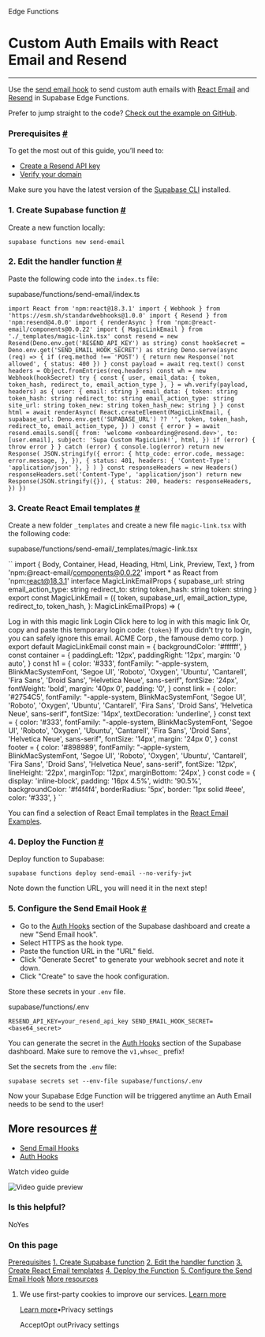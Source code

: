 Edge Functions

# Custom Auth Emails with React Email and Resend

* * *

Use the [send email hook](https://supabase.com/docs/guides/auth/auth-hooks/send-email-hook?queryGroups=language&language=http) to send custom auth emails with [React Email](https://react.email/) and [Resend](https://resend.com/) in Supabase Edge Functions.

Prefer to jump straight to the code? [Check out the example on GitHub](https://github.com/supabase/supabase/tree/master/examples/edge-functions/supabase/functions/auth-hook-react-email-resend).

### Prerequisites [\#](https://supabase.com/docs/guides/functions/examples/auth-send-email-hook-react-email-resend\#prerequisites)

To get the most out of this guide, you’ll need to:

- [Create a Resend API key](https://resend.com/api-keys)
- [Verify your domain](https://resend.com/domains)

Make sure you have the latest version of the [Supabase CLI](https://supabase.com/docs/guides/cli#installation) installed.

### 1\. Create Supabase function [\#](https://supabase.com/docs/guides/functions/examples/auth-send-email-hook-react-email-resend\#1-create-supabase-function)

Create a new function locally:

`
supabase functions new send-email
`

### 2\. Edit the handler function [\#](https://supabase.com/docs/guides/functions/examples/auth-send-email-hook-react-email-resend\#2-edit-the-handler-function)

Paste the following code into the `index.ts` file:

supabase/functions/send-email/index.ts

`
import React from 'npm:react@18.3.1'
import { Webhook } from 'https://esm.sh/standardwebhooks@1.0.0'
import { Resend } from 'npm:resend@4.0.0'
import { renderAsync } from 'npm:@react-email/components@0.0.22'
import { MagicLinkEmail } from './_templates/magic-link.tsx'
const resend = new Resend(Deno.env.get('RESEND_API_KEY') as string)
const hookSecret = Deno.env.get('SEND_EMAIL_HOOK_SECRET') as string
Deno.serve(async (req) => {
if (req.method !== 'POST') {
    return new Response('not allowed', { status: 400 })
}
const payload = await req.text()
const headers = Object.fromEntries(req.headers)
const wh = new Webhook(hookSecret)
try {
    const {
      user,
      email_data: { token, token_hash, redirect_to, email_action_type },
    } = wh.verify(payload, headers) as {
      user: {
        email: string
      }
      email_data: {
        token: string
        token_hash: string
        redirect_to: string
        email_action_type: string
        site_url: string
        token_new: string
        token_hash_new: string
      }
    }
    const html = await renderAsync(
      React.createElement(MagicLinkEmail, {
        supabase_url: Deno.env.get('SUPABASE_URL') ?? '',
        token,
        token_hash,
        redirect_to,
        email_action_type,
      })
    )
    const { error } = await resend.emails.send({
      from: 'welcome <onboarding@resend.dev>',
      to: [user.email],
      subject: 'Supa Custom MagicLink!',
      html,
    })
    if (error) {
      throw error
    }
} catch (error) {
    console.log(error)
    return new Response(
      JSON.stringify({
        error: {
          http_code: error.code,
          message: error.message,
        },
      }),
      {
        status: 401,
        headers: { 'Content-Type': 'application/json' },
      }
    )
}
const responseHeaders = new Headers()
responseHeaders.set('Content-Type', 'application/json')
return new Response(JSON.stringify({}), {
    status: 200,
    headers: responseHeaders,
})
})
`

### 3\. Create React Email templates [\#](https://supabase.com/docs/guides/functions/examples/auth-send-email-hook-react-email-resend\#3-create-react-email-templates)

Create a new folder `_templates` and create a new file `magic-link.tsx` with the following code:

supabase/functions/send-email/\_templates/magic-link.tsx

``
import {
Body,
Container,
Head,
Heading,
Html,
Link,
Preview,
Text,
} from 'npm:@react-email/components@0.0.22'
import * as React from 'npm:react@18.3.1'
interface MagicLinkEmailProps {
supabase_url: string
email_action_type: string
redirect_to: string
token_hash: string
token: string
}
export const MagicLinkEmail = ({
token,
supabase_url,
email_action_type,
redirect_to,
token_hash,
}: MagicLinkEmailProps) => (
<Html>
    <Head />
    <Preview>Log in with this magic link</Preview>
    <Body style={main}>
      <Container style={container}>
        <Heading style={h1}>Login</Heading>
        <Link
          href={`${supabase_url}/auth/v1/verify?token=${token_hash}&type=${email_action_type}&redirect_to=${redirect_to}`}
          target="_blank"
          style={{
            ...link,
            display: 'block',
            marginBottom: '16px',
          }}
        >
          Click here to log in with this magic link
        </Link>
        <Text style={{ ...text, marginBottom: '14px' }}>
          Or, copy and paste this temporary login code:
        </Text>
        <code style={code}>{token}</code>
        <Text
          style={{
            ...text,
            color: '#ababab',
            marginTop: '14px',
            marginBottom: '16px',
          }}
        >
          If you didn&apos;t try to login, you can safely ignore this email.
        </Text>
        <Text style={footer}>
          <Link
            href="https://demo.vercel.store/"
            target="_blank"
            style={{ ...link, color: '#898989' }}
          >
            ACME Corp
          </Link>
          , the famouse demo corp.
        </Text>
      </Container>
    </Body>
</Html>
)
export default MagicLinkEmail
const main = {
backgroundColor: '#ffffff',
}
const container = {
paddingLeft: '12px',
paddingRight: '12px',
margin: '0 auto',
}
const h1 = {
color: '#333',
fontFamily:
    "-apple-system, BlinkMacSystemFont, 'Segoe UI', 'Roboto', 'Oxygen', 'Ubuntu', 'Cantarell', 'Fira Sans', 'Droid Sans', 'Helvetica Neue', sans-serif",
fontSize: '24px',
fontWeight: 'bold',
margin: '40px 0',
padding: '0',
}
const link = {
color: '#2754C5',
fontFamily:
    "-apple-system, BlinkMacSystemFont, 'Segoe UI', 'Roboto', 'Oxygen', 'Ubuntu', 'Cantarell', 'Fira Sans', 'Droid Sans', 'Helvetica Neue', sans-serif",
fontSize: '14px',
textDecoration: 'underline',
}
const text = {
color: '#333',
fontFamily:
    "-apple-system, BlinkMacSystemFont, 'Segoe UI', 'Roboto', 'Oxygen', 'Ubuntu', 'Cantarell', 'Fira Sans', 'Droid Sans', 'Helvetica Neue', sans-serif",
fontSize: '14px',
margin: '24px 0',
}
const footer = {
color: '#898989',
fontFamily:
    "-apple-system, BlinkMacSystemFont, 'Segoe UI', 'Roboto', 'Oxygen', 'Ubuntu', 'Cantarell', 'Fira Sans', 'Droid Sans', 'Helvetica Neue', sans-serif",
fontSize: '12px',
lineHeight: '22px',
marginTop: '12px',
marginBottom: '24px',
}
const code = {
display: 'inline-block',
padding: '16px 4.5%',
width: '90.5%',
backgroundColor: '#f4f4f4',
borderRadius: '5px',
border: '1px solid #eee',
color: '#333',
}
``

You can find a selection of React Email templates in the [React Email Examples](https://react.email/examples).

### 4\. Deploy the Function [\#](https://supabase.com/docs/guides/functions/examples/auth-send-email-hook-react-email-resend\#4-deploy-the-function)

Deploy function to Supabase:

`
supabase functions deploy send-email --no-verify-jwt
`

Note down the function URL, you will need it in the next step!

### 5\. Configure the Send Email Hook [\#](https://supabase.com/docs/guides/functions/examples/auth-send-email-hook-react-email-resend\#5-configure-the-send-email-hook)

- Go to the [Auth Hooks](https://supabase.com/dashboard/project/_/auth/hooks) section of the Supabase dashboard and create a new "Send Email hook".
- Select HTTPS as the hook type.
- Paste the function URL in the "URL" field.
- Click "Generate Secret" to generate your webhook secret and note it down.
- Click "Create" to save the hook configuration.

Store these secrets in your `.env` file.

supabase/functions/.env

`
RESEND_API_KEY=your_resend_api_key
SEND_EMAIL_HOOK_SECRET=<base64_secret>
`

You can generate the secret in the [Auth Hooks](https://supabase.com/dashboard/project/_/auth/hooks) section of the Supabase dashboard. Make sure to remove the `v1,whsec_` prefix!

Set the secrets from the `.env` file:

`
supabase secrets set --env-file supabase/functions/.env
`

Now your Supabase Edge Function will be triggered anytime an Auth Email needs to be send to the user!

## More resources [\#](https://supabase.com/docs/guides/functions/examples/auth-send-email-hook-react-email-resend\#more-resources)

- [Send Email Hooks](https://supabase.com/docs/guides/auth/auth-hooks/send-email-hook)
- [Auth Hooks](https://supabase.com/docs/guides/auth/auth-hooks)

Watch video guide

![Video guide preview](https://supabase.com/docs/_next/image?url=https%3A%2F%2Fimg.youtube.com%2Fvi%2FtlA7BomSCgU%2F0.jpg&w=3840&q=75&dpl=dpl_9xAnUGkSbk4dufV62sNRezafXykJ)

### Is this helpful?

NoYes

### On this page

[Prerequisites](https://supabase.com/docs/guides/functions/examples/auth-send-email-hook-react-email-resend#prerequisites) [1\. Create Supabase function](https://supabase.com/docs/guides/functions/examples/auth-send-email-hook-react-email-resend#1-create-supabase-function) [2\. Edit the handler function](https://supabase.com/docs/guides/functions/examples/auth-send-email-hook-react-email-resend#2-edit-the-handler-function) [3\. Create React Email templates](https://supabase.com/docs/guides/functions/examples/auth-send-email-hook-react-email-resend#3-create-react-email-templates) [4\. Deploy the Function](https://supabase.com/docs/guides/functions/examples/auth-send-email-hook-react-email-resend#4-deploy-the-function) [5\. Configure the Send Email Hook](https://supabase.com/docs/guides/functions/examples/auth-send-email-hook-react-email-resend#5-configure-the-send-email-hook) [More resources](https://supabase.com/docs/guides/functions/examples/auth-send-email-hook-react-email-resend#more-resources)

1. We use first-party cookies to improve our services. [Learn more](https://supabase.com/privacy#8-cookies-and-similar-technologies-used-on-our-european-services)



   [Learn more](https://supabase.com/privacy#8-cookies-and-similar-technologies-used-on-our-european-services)•Privacy settings





   AcceptOpt outPrivacy settings